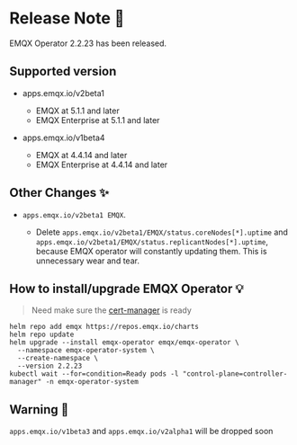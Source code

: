 # Release Note 🍻

EMQX Operator 2.2.23 has been released.

## Supported version
+ apps.emqx.io/v2beta1

  + EMQX at 5.1.1 and later
  + EMQX Enterprise at 5.1.1 and later

+ apps.emqx.io/v1beta4

  + EMQX at 4.4.14 and later
  + EMQX Enterprise at 4.4.14 and later

## Other Changes ✨

+ `apps.emqx.io/v2beta1 EMQX`.

  + Delete `apps.emqx.io/v2beta1/EMQX/status.coreNodes[*].uptime` and `apps.emqx.io/v2beta1/EMQX/status.replicantNodes[*].uptime`, because EMQX operator will constantly updating them. This is unnecessary wear and tear.

## How to install/upgrade EMQX Operator 💡

> Need make sure the [cert-manager](https://cert-manager.io/) is ready

```
helm repo add emqx https://repos.emqx.io/charts
helm repo update
helm upgrade --install emqx-operator emqx/emqx-operator \
  --namespace emqx-operator-system \
  --create-namespace \
  --version 2.2.23
kubectl wait --for=condition=Ready pods -l "control-plane=controller-manager" -n emqx-operator-system
```

## Warning 🚨
`apps.emqx.io/v1beta3` and `apps.emqx.io/v2alpha1` will be dropped soon
